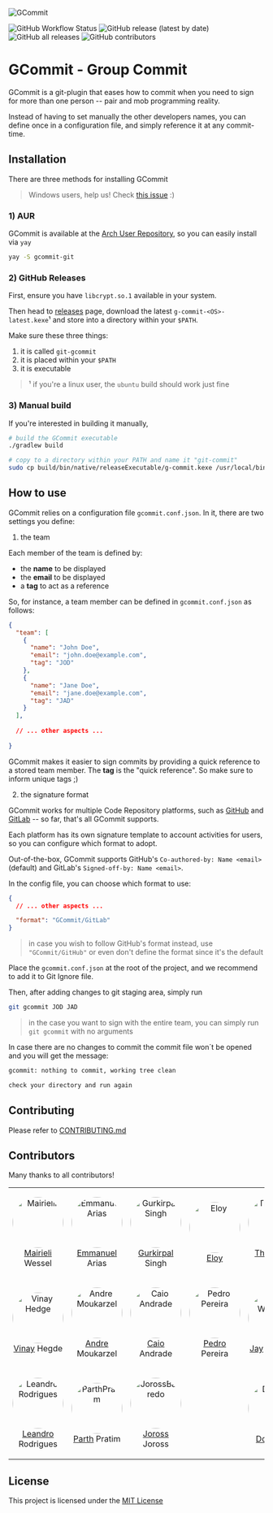 ![GCommit](GCommitLogo.png)

![GitHub Workflow Status](https://img.shields.io/github/workflow/status/jooaodanieel/GCommit/Create%20a%20new%20GitHub%20Release?style=for-the-badge) ![GitHub release (latest by date)](https://img.shields.io/github/v/release/jooaodanieel/GCommit?style=for-the-badge)  ![GitHub all releases](https://img.shields.io/github/downloads/jooaodanieel/GCommit/total?color=orange&style=for-the-badge) ![GitHub contributors](https://img.shields.io/github/contributors/jooaodanieel/GCommit?color=purple&style=for-the-badge)

# GCommit - Group Commit

GCommit is a git-plugin that eases how to commit when you need to sign for
more than one person -- pair and mob programming reality.

Instead of having to set manually the other developers names, you can define
once in a configuration file, and simply reference it at any commit-time.

## Installation

There are three methods for installing GCommit

> Windows users, help us! Check [this issue][win-issue] :)

### 1) AUR

GCommit is available at the [Arch User Repository][aur], so you can easily install via `yay`

```bash
yay -S gcommit-git
```

### 2) GitHub Releases

First, ensure you have `libcrypt.so.1` available in your system.

Then head to [releases][releases] page, download the latest `g-commit-<OS>-latest.kexe`¹ and store into a directory within your `$PATH`.

Make sure these three things:

1. it is called `git-gcommit`
2. it is placed within your `$PATH`
3. it is executable

> ¹ if you're a linux user, the `ubuntu` build should work just fine

### 3) Manual build

If you're interested in building it manually,

```bash
# build the GCommit executable
./gradlew build

# copy to a directory within your PATH and name it "git-commit"
sudo cp build/bin/native/releaseExecutable/g-commit.kexe /usr/local/bin/git-commit
```

## How to use

GCommit relies on a configuration file `gcommit.conf.json`. In it, there are two settings you define:

1. the team

Each member of the team is defined by:

- the **name** to be displayed
- the **email** to be displayed
- a **tag** to act as a reference

So, for instance, a team member can be defined in `gcommit.conf.json` as follows:

```json
{
  "team": [
    {
      "name": "John Doe",
      "email": "john.doe@example.com",
      "tag": "JOD"
    },
    {
      "name": "Jane Doe",
      "email": "jane.doe@example.com",
      "tag": "JAD"
    }
  ],
  
  // ... other aspects ...
  
}
```

GCommit makes it easier to sign commits by providing a quick reference to a stored team member.
The **tag** is the "quick reference".
So make sure to inform unique tags ;)

2. the signature format

GCommit works for multiple Code Repository platforms, such as [GitHub][github] and [GitLab][gitlab] 
-- so far, that's all GCommit supports.

Each platform has its own signature template to account activities for users,
so you can configure which format to adopt.

Out-of-the-box, GCommit supports GitHub's `Co-authored-by: Name <email>` (default)
and GitLab's `Signed-off-by: Name <email>`.

In the config file, you can choose which format to use:

```json
{
  // ... other aspects ...

  "format": "GCommit/GitLab"
}
```

> in case you wish to follow GitHub's format instead, use `"GCommit/GitHub"` or even don't define
> the format since it's the default

Place the `gcommit.conf.json` at the root of the project, and we recommend to add it to Git Ignore file.

Then, after adding changes to git staging area, simply run

```bash
git gcommit JOD JAD
```

> in the case you want to sign with the entire team, you can simply run `git gcommit` with no arguments

In case there are no changes to commit the commit file won´t be opened and you will get the message:
```bash
gcommit: nothing to commit, working tree clean

check your directory and run again
```

## Contributing

Please refer to [CONTRIBUTING.md][1]


## Contributors

Many thanks to all contributors!

| | | | | |
|-|-|-|-|-|
|<p align="center"><img style="border-radius: 100px" width="100px" src="https://avatars3.githubusercontent.com/u/5549736?s=200&v=4"  alt="Mairielli" /><br />[Mairieli][mairieli] Wessel</p>|<p align="center"><img style="border-radius: 100px" width="100px" src="https://avatars2.githubusercontent.com/u/7605307?s=200&v=4"  alt="Emmanuel Arias"/><br />[Emmanuel][eamanu] Arias</p>|<p align="center"><img style="border-radius: 100px" width="100px" src="https://avatars2.githubusercontent.com/u/12171804?s=100&v=4" alt="Gurkirpal Singh" width="100px"/><br />[Gurkirpal][gpalsingh] Singh </p>|<p align="center"><img style="border-radius: 100px" width="100px" src="https://avatars2.githubusercontent.com/u/3865119?s=200&v=4"  alt="Eloy"/><br />[Eloy][ehx]</p>|<p align="center"><img style="border-radius: 100px" width="100px" src="https://avatars0.githubusercontent.com/u/3801092?s=200&v=4"  alt="Thathiane"/><br />[Thathiane][thatiane] Rosa</p>|
|<p align="center"><img style="border-radius: 100px" width="100px" src="https://avatars3.githubusercontent.com/u/8609211?s=200&v=4"  alt="Vinay Hedge"/><br />[Vinay][hegde5] Hegde</p>|<p align="center"><img style="border-radius: 100px" width="100px" src="https://avatars3.githubusercontent.com/u/17693231?s=200&v=4" alt="Andre Moukarzel"/><br />[Andre][Detril] Moukarzel</p>|<p align="center"><img style="border-radius: 100px" width="100px" src="https://avatars3.githubusercontent.com/u/27254325?s=200&v=4" alt="Caio Andrade"/><br />[Caio][CaioA] Andrade</p>|<p align="center"><img style="border-radius: 100px" width="100px" src="https://avatars2.githubusercontent.com/u/7110169?s=200&v=4"  alt="Pedro Pereira"/><br />[Pedro][pedro823] Pereira </p>|<p align="center"><img style="border-radius: 100px" width="100px" src="https://avatars1.githubusercontent.com/u/20888363?s=200&v=4" alt="Jay Welborn"/><br />[Jay][JayWelborn] Welborn </p>|
|<p align="center"><img style="border-radius: 100px" width="100px" src="https://avatars1.githubusercontent.com/u/39068024?s=460&v=4" alt="Leandro Rodrigues" width="100px"/><br />[Leandro][Leandrigues] Rodrigues</p>|<p align="center"><img style="border-radius: 100px" width="100px" src="https://avatars1.githubusercontent.com/u/30770796?s=460&v=4"  alt="ParthPratim" width="100px"/><br />[Parth][ParthPratim] Pratim </p>|<p align="center"><img style="border-radius: 100px" width="100px" src="https://avatars1.githubusercontent.com/u/5351077?s=460&v=4"  alt="JorossBarredo" width="100px"/><br />[Joross][iamjoross] Joross </p>| |<p align="center"><img style="border-radius: 100px" width="100px" src="https://avatars.githubusercontent.com/u/18169492?v=4"  alt="DorianD" width="100px"/><br />[Dorian][doriancodes] D. </p>| |


## License



This project is licensed under the [MIT License][2]



[1]: https://github.com/jooaodanieel/GCommit/blob/master/CONTRIBUTING.md
[2]: https://opensource.org/licenses/MIT



[mairieli]: https://github.com/mairieli
[eamanu]: https://github.com/eamanu
[gpalsingh]: https://github.com/gpalsingh
[ehx]: https://github.com/ehx
[thatiane]: https://github.com/thatiane
[hegde5]: https://github.com/hegde5
[Detril]: https://github.com/Detril
[CaioA]: https://github.com/CanTulio
[pedro823]: https://github.com/pedro823
[JayWelborn]:https://github.com/JayWelborn
[Leandrigues]:https://github.com/Leandrigues
[ParthPratim]:https://github.com/ParthPratim
[iamjoross]:https://github.com/iamjoross
[doriancodes]:https://github.com/doriancodes

[github]: https://github.com
[gitlab]: https://gitlab.com

[win-issue]: https://github.com/jooaodanieel/GCommit/issues/55
[aur]: https://aur.archlinux.org/packages/gcommit-git
[releases]: https://github.com/jooaodanieel/GCommit/releases
